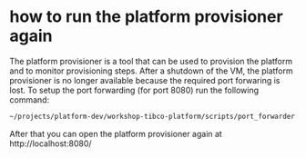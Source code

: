 # how to run the platform provisioner again

The platform provisioner is a tool that can be used to provision the platform and to monitor provisioning steps.
After a shutdown of the VM, the platform provisioner is no longer available because the required port forwaring is lost.
To setup the port forwarding (for port 8080) run the following command: 


```bash
~/projects/platform-dev/workshop-tibco-platform/scripts/port_forwarder.sh provisioner
```

After that you can open the platform provisioner again at http://localhost:8080/


